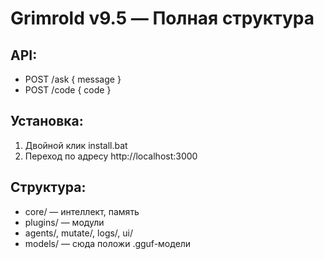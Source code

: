 # Grimrold v9.5 — Полная структура
## API:
- POST /ask { message }
- POST /code { code }

## Установка:
1. Двойной клик install.bat
2. Переход по адресу http://localhost:3000

## Структура:
- core/ — интеллект, память
- plugins/ — модули
- agents/, mutate/, logs/, ui/
- models/ — сюда положи .gguf-модели